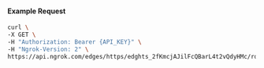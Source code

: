 <!-- Code generated for API Clients. DO NOT EDIT. -->

#### Example Request

```bash
curl \
-X GET \
-H "Authorization: Bearer {API_KEY}" \
-H "Ngrok-Version: 2" \
https://api.ngrok.com/edges/https/edghts_2fKmcjAJilFcQBarL4t2vQdyHMc/routes/edghtsrt_2fKmck0ijjje8ytC2zYLRFoK4Kt
```
